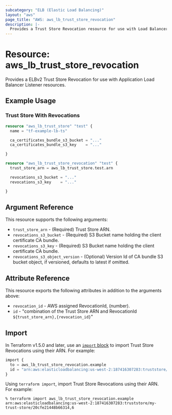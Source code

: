 ```yaml
---
subcategory: "ELB (Elastic Load Balancing)"
layout: "aws"
page_title: "AWS: aws_lb_trust_store_revocation"
description: |-
  Provides a Trust Store Revocation resource for use with Load Balancers.
---
```


# Resource: aws_lb_trust_store_revocation

Provides a ELBv2 Trust Store Revocation for use with Application Load Balancer Listener resources.

## Example Usage

### Trust Store With Revocations

```terraform
resource "aws_lb_trust_store" "test" {
  name = "tf-example-lb-ts"

  ca_certificates_bundle_s3_bucket = "..."
  ca_certificates_bundle_s3_key    = "..."

}

resource "aws_lb_trust_store_revocation" "test" {
  trust_store_arn = aws_lb_trust_store.test.arn

  revocations_s3_bucket = "..."
  revocations_s3_key    = "..."

}

```

## Argument Reference

This resource supports the following arguments:

* `trust_store_arn` - (Required) Trust Store ARN.
* `revocations_s3_bucket` - (Required) S3 Bucket name holding the client certificate CA bundle.
* `revocations_s3_key` - (Required) S3 Bucket name holding the client certificate CA bundle.
* `revocations_s3_object_version` - (Optional) Version Id of CA bundle S3 bucket object, if versioned, defaults to latest if omitted.

## Attribute Reference

This resource exports the following attributes in addition to the arguments above:

* `revocation_id` - AWS assigned RevocationId, (number).
* `id` - "combination of the Trust Store ARN and RevocationId `${trust_store_arn},{revocation_id}`"

## Import

In Terraform v1.5.0 and later, use an [`import` block](https://developer.hashicorp.com/terraform/language/import) to import Trust Store Revocations using their ARN. For example:

```terraform
import {
  to = aws_lb_trust_store_revocation.example
  id = "arn:aws:elasticloadbalancing:us-west-2:187416307283:truststore/my-trust-store/20cfe21448b66314,6"
}
```

Using `terraform import`, import Trust Store Revocations using their ARN. For example:

```console
% terraform import aws_lb_trust_store_revocation.example arn:aws:elasticloadbalancing:us-west-2:187416307283:truststore/my-trust-store/20cfe21448b66314,6
```
